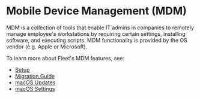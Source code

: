 # Mobile Device Management (MDM)
MDM is a collection of tools that enable IT admins in companies to remotely manage employee's workstations by requiring certain settings, installing software, and executing scripts. MDM functionality is provided by the OS vendor (e.g. Apple or Microsoft). 

To learn more about Fleet's MDM features, see:
* [Setup](https://fleetdm.com/docs/using-fleet/mdm-setup)
* [Migration Guide](https://fleetdm.com/docs/using-fleet/mdm-migration-guide)
* [macOS Updates](https://fleetdm.com/docs/using-fleet/mdm-macos-updates)
* [macOS Settings](https://fleetdm.com/docs/using-fleet/mdm-macos-settings)


<meta name="pageOrderInSection" value="1499">
<meta name="title" value="Mobile Device Management in Fleet">
